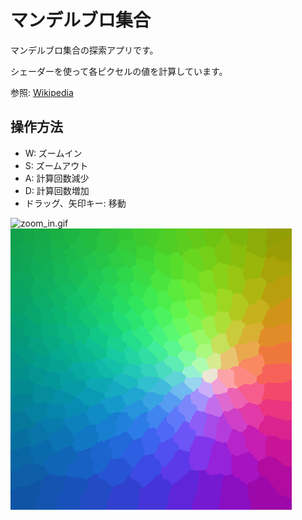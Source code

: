 # マンデルブロ集合

マンデルブロ集合の探索アプリです。

シェーダーを使って各ピクセルの値を計算しています。

参照: [Wikipedia](https://ja.wikipedia.org/wiki/%E3%83%9E%E3%83%B3%E3%83%87%E3%83%AB%E3%83%96%E3%83%AD%E9%9B%86%E5%90%88)

## 操作方法

- W: ズームイン
- S: ズームアウト
- A: 計算回数減少
- D: 計算回数増加
- ドラッグ、矢印キー: 移動

![zoom_in.gif](/zoom_in.gif)
![iteration.gif](/iteration.gif)
